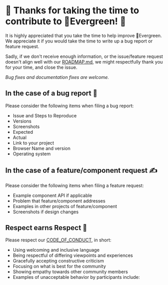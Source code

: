 # 🎉 Thanks for taking the time to contribute to 🌲Evergreen! 🎉

It is highly appreciated that you take the time to help improve 🌲Evergreen.
We appreciate it if you would take the time to write up a bug report or feature request.

Sadly, if we don't receive enough information, or the issue/feature request doesn't
align well with our [ROADMAP.md](./ROADMAP.md), we might respectfully
thank you for your time, and close the issue.

*Bug fixes and documentation fixes are welcome.*

## In the case of a bug report 🐞

Please consider the following items when filing a bug report:

* Issue and Steps to Reproduce
* Versions
* Screenshots
* Expected
* Actual
* Link to your project
* Browser Name and version
* Operating system

## In the case of a feature/component request ✍️

Please consider the following items when filing a feature request:

* Example component API if applicable
* Problem that feature/component addresses
* Examples in other projects of feature/component
* Screenshots if design changes

## Respect earns Respect 👏

Please respect our [CODE_OF_CONDUCT](./CODE_OF_CONDUCT.md), in short:

* Using welcoming and inclusive language
* Being respectful of differing viewpoints and experiences
* Gracefully accepting constructive criticism
* Focusing on what is best for the community
* Showing empathy towards other community members
* Examples of unacceptable behavior by participants include:
